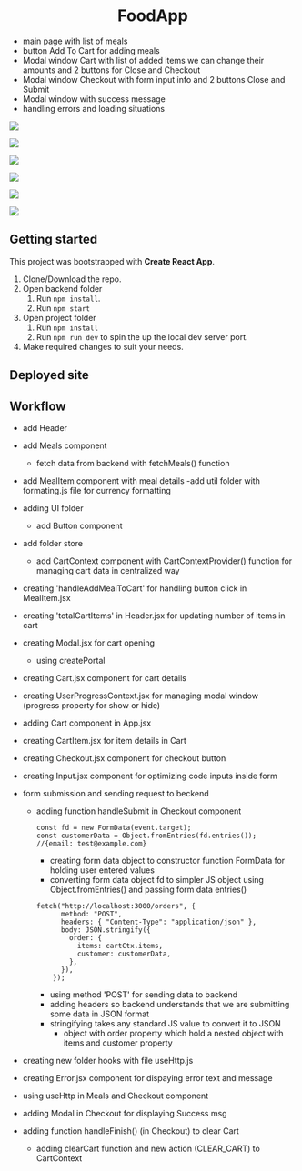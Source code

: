 <h1 align="center">FoodApp</h1>

- main page with list of meals
- button Add To Cart for adding meals
- Modal window Cart with list of added items we can change their amounts and 2 buttons for Close and Checkout
- Modal window Checkout with form input info and 2 buttons Close and Submit
- Modal window with success message
- handling errors and loading situations

<p>
    <img src="/src/assets/main.png/400/100" >
    <p>
    <img src="/src/assets/Cart.png/400/100"  >
    <p>
    <img src="/src/assets/Checkout.png/400/100"  >
    <p>
    <img src="/src/assets/Success.png/400/100"  >
    <p>
    <img src="/src/assets/Fetching.png/400/100" >
    <p>
    <img src="/src/assets/ErrorFetching.png/400/100" >
</p>

## Getting started

This project was bootstrapped with **Create React App**.

1. Clone/Download the repo.
2. Open backend folder
   1. Run `npm install`.
   2. Run `npm start`
3. Open project folder
   1. Run `npm install`
   2. Run `npm run dev` to spin the up the local dev server port.
4. Make required changes to suit your needs.

## Deployed site

## Workflow

- add Header
- add Meals component
  - fetch data from backend with fetchMeals() function
- add MealItem component with meal details
  -add util folder with formating.js file for currency formatting
- adding UI folder
  - add Button component
- add folder store
  - add CartContext component with CartContextProvider() function for managing cart data in centralized way
- creating 'handleAddMealToCart' for handling button click in MealItem.jsx
- creating 'totalCartItems' in Header.jsx for updating number of items in cart
- creating Modal.jsx for cart opening
  - using createPortal
- creating Cart.jsx component for cart details
- creating UserProgressContext.jsx for managing modal window (progress property for show or hide)
- adding Cart component in App.jsx
- creating CartItem.jsx for item details in Cart
- creating Checkout.jsx component for checkout button
- creating Input.jsx component for optimizing code inputs inside form
- form submission and sending request to beckend

  - adding function handleSubmit in Checkout component

    ```
    const fd = new FormData(event.target);
    const customerData = Object.fromEntries(fd.entries()); //{email: test@example.com}
    ```

    - creating form data object to constructor function FormData for holding user entered values
    - converting form data object fd to simpler JS object using Object.fromEntries() and passing form data entries()

    ```
    fetch("http://localhost:3000/orders", {
          method: "POST",
          headers: { "Content-Type": "application/json" },
          body: JSON.stringify({
            order: {
              items: cartCtx.items,
              customer: customerData,
            },
          }),
        });
    ```

    - using method 'POST' for sending data to backend
    - adding headers so backend understands that we are submitting some data in JSON format
    - stringifying takes any standard JS value to convert it to JSON
      - object with order property which hold a nested object with items and customer property

- creating new folder hooks with file useHttp.js
- creating Error.jsx component for dispaying error text and message
- using useHttp in Meals and Checkout component
- adding Modal in Checkout for displaying Success msg
- adding function handleFinish() (in Checkout) to clear Cart
  - adding clearCart function and new action (CLEAR_CART) to CartContext
